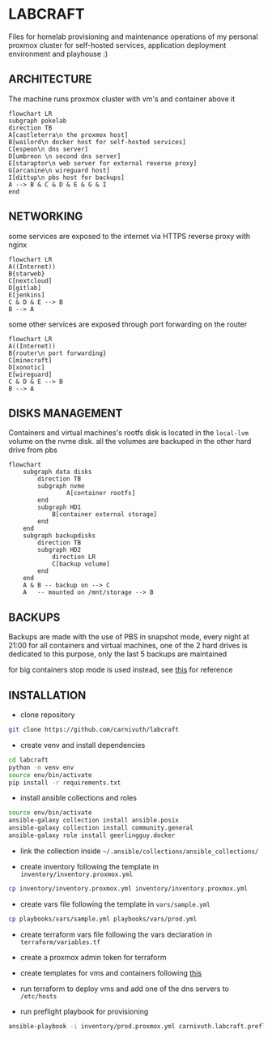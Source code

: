 # LABCRAFT

Files for homelab provisioning and maintenance operations of my personal proxmox cluster for self-hosted services, application deployment environment and playhouse :)

## ARCHITECTURE

The machine runs proxmox cluster with vm's and container above it

```mermaid
flowchart LR
subgraph pokelab
direction TB
A[castleterra\n the proxmox host]
B[wailord\n docker host for self-hosted services]
C[espeon\n dns server]
D[umbreon \n second dns server]
E[staraptor\n web server for external reverse proxy]
G[arcanine\n wireguard host]
I[dittup\n pbs host for backups]
A --> B & C & D & E & G & I
end
```

## NETWORKING

some services are exposed to the internet via HTTPS reverse proxy with nginx

```mermaid
flowchart LR
A((Internet))
B{starweb}
C[nextcloud]
D[gitlab]
E[jenkins]
C & D & E --> B
B --> A
```

some other services are exposed through port forwarding on the router

```mermaid
flowchart LR
A((Internet))
B{router\n port forwarding}
C[minecraft]
D[xonotic]
E[wireguard]
C & D & E --> B
B --> A
```

## DISKS MANAGEMENT

Containers and virtual machines's rootfs disk is located in the `local-lvm` volume on the nvme disk. all the volumes are backuped in the other hard drive from pbs

```mermaid
flowchart
	subgraph data disks
		direction TB
		subgraph nvme
				A[container rootfs]
		end
		subgraph HD1
			B[container external storage]
		end
	end
	subgraph backupdisks
		direction TB
		subgraph HD2
			direction LR
			C[backup volume]
		end
	end
	A & B -- backup on --> C
	A   -- mounted on /mnt/storage --> B
```

## BACKUPS

Backups are made with the use of PBS in snapshot mode, every night at 21:00 for all containers and virtual machines, one of the 2 hard drives is dedicated to this purpose, only the last 5 backups are maintained

for big containers stop mode is used instead, see [this](https://pve.proxmox.com/wiki/Backup_and_Restore#_backup_modes) for reference

## INSTALLATION

- clone repository

```bash
git clone https://github.com/carnivuth/labcraft
```

- create venv and install dependencies

```bash
cd labcraft
python -m venv env
source env/bin/activate
pip install -r requirements.txt
```

- install ansible collections and roles

```bash
source env/bin/activate
ansible-galaxy collection install ansible.posix
ansible-galaxy collection install community.general
ansible-galaxy role install geerlingguy.docker
```

- link the collection inside `~/.ansible/collections/ansible_collections/`

- create inventory following the template in `inventory/inventory.proxmox.yml`

```bash
cp inventory/inventory.proxmox.yml inventory/inventory.proxmox.yml
```

- create vars file following the template in `vars/sample.yml`

```bash
cp playbooks/vars/sample.yml playbooks/vars/prod.yml
```

- create terraform vars file following the vars declaration in `terraform/variables.tf`

- create a proxmox admin token for terraform

- create templates for vms and containers following [this](./docs/CREATE_VM_TEMPLATE.md)

- run terraform to deploy vms and add one of the dns servers to `/etc/hosts`

- run preflight playbook for provisioning

```bash
ansible-playbook -i inventory/prod.proxmox.yml carnivuth.labcraft.preflight
```

